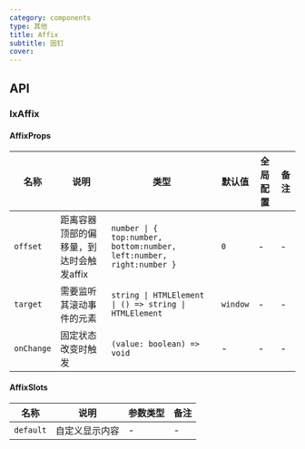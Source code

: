```yaml
---
category: components
type: 其他
title: Affix
subtitle: 固钉
cover:
---
```


## API

### IxAffix

#### AffixProps

| 名称 | 说明 | 类型  | 默认值 | 全局配置 | 备注 |
| --- | --- | --- | ---  | --- | --- |
| `offset` | 距离容器顶部的偏移量，到达时会触发affix | `number \| { top:number, bottom:number, left:number, right:number }` | `0` | - | - |
| `target` | 需要监听其滚动事件的元素 | `string \| HTMLElement \| () => string \| HTMLElement` | `window` | - | - |
| `onChange` | 固定状态改变时触发 | `(value: boolean) => void` | - | - | - |

#### AffixSlots

| 名称 | 说明 | 参数类型 | 备注 |
|  --- | --- | --- | --- |
| `default` | 自定义显示内容 | - | - |
